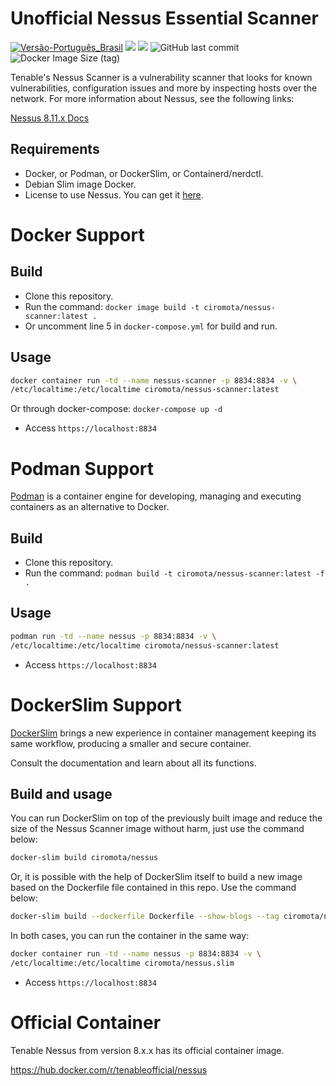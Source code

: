 # Unofficial Nessus Essential Scanner

[![Versão-Português_Brasil](https://img.shields.io/badge/Versão-Português_Brasil-%2393CE0A?style=for-the-badge)](https://github.com/ciro-mota/nessus-scanner/blob/main/README.pt-br.md) <img src="https://img.shields.io/badge/License-GPLv3-blue.svg?style=for-the-badge"> <img src="https://img.shields.io/badge/Docker-2CA5E0?style=for-the-badge&logo=docker&logoColor=white"> <img alt="GitHub last commit" src="https://img.shields.io/github/last-commit/ciro-mota/nessus-scanner?style=for-the-badge"> <img alt="Docker Image Size (tag)" src="https://img.shields.io/docker/image-size/ciromota/nessus-scanner/latest?style=for-the-badge">

Tenable's Nessus Scanner is a vulnerability scanner that looks for known vulnerabilities, configuration issues and more by inspecting hosts over the network. For more information about Nessus, see the following links:

[Nessus 8.11.x Docs](https://docs.tenable.com/nessus/Content/GettingStarted.htm)

## Requirements

- Docker, or Podman, or DockerSlim, or Containerd/nerdctl.
- Debian Slim image Docker.
- License to use Nessus. You can get it [here](https://www.tenable.com/products/nessus/activation-code).

# Docker Support

## Build

- Clone this repository.
- Run the command: `docker image build -t ciromota/nessus-scanner:latest .`
- Or uncomment line 5 in `docker-compose.yml` for build and run.

## Usage

```bash
docker container run -td --name nessus-scanner -p 8834:8834 -v \
/etc/localtime:/etc/localtime ciromota/nessus-scanner:latest
```
Or through docker-compose: `docker-compose up -d`

- Access `https://localhost:8834`

# Podman Support

[Podman](https://podman.io/) is a container engine for developing, managing and executing containers as an alternative to Docker.

## Build

- Clone this repository.
- Run the command: `podman build -t ciromota/nessus-scanner:latest -f .`

## Usage

```bash
podman run -td --name nessus -p 8834:8834 -v \
/etc/localtime:/etc/localtime ciromota/nessus-scanner:latest
```
- Access `https://localhost:8834`

# DockerSlim Support

[DockerSlim](https://github.com/docker-slim/docker-slim) brings a new experience in container management keeping its same workflow, producing a smaller and secure container.

Consult the documentation and learn about all its functions.

## Build and usage

You can run DockerSlim on top of the previously built image and reduce the size of the Nessus Scanner image without harm, just use the command below:

```bash
docker-slim build ciromota/nessus
```

Or, it is possible with the help of DockerSlim itself to build a new image based on the Dockerfile file contained in this repo. Use the command below:

```bash
docker-slim build --dockerfile Dockerfile --show-blogs --tag ciromota/nessus.slim .
```

In both cases, you can run the container in the same way:

```bash
docker container run -td --name nessus -p 8834:8834 -v \
/etc/localtime:/etc/localtime ciromota/nessus.slim
```
- Access `https://localhost:8834`

# Official Container

Tenable Nessus from version 8.x.x has its official container image.

https://hub.docker.com/r/tenableofficial/nessus